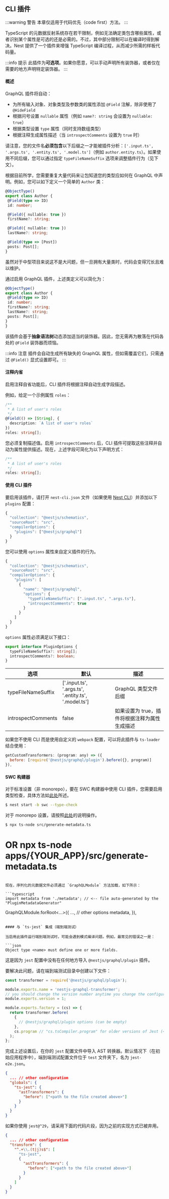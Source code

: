 ## CLI 插件

:::warning 警告
本章仅适用于代码优先（code first）方法。
:::



TypeScript 的元数据反射系统存在若干限制，例如无法确定类包含哪些属性，或者识别某个属性是可选的还是必需的。不过，其中部分限制可以在编译时得到解决。Nest 提供了一个插件来增强 TypeScript 编译过程，从而减少所需的样板代码量。

:::info 提示
此插件为**可选项**。如果你愿意，可以手动声明所有装饰器，或者仅在需要的地方声明特定装饰器。
:::



#### 概述

GraphQL 插件将自动：

- 为所有输入对象、对象类型及参数类的属性添加 `@Field` 注解，除非使用了 `@HideField`
- 根据问号设置 `nullable` 属性（例如 `name?: string` 会设置为 `nullable: true`）
- 根据类型设置 `type` 属性（同时支持数组类型）
- 根据注释生成属性描述（当 `introspectComments` 设置为 `true` 时）

请注意，您的文件名**必须包含**以下后缀之一才能被插件分析：`['.input.ts', '.args.ts', '.entity.ts', '.model.ts']`（例如 `author.entity.ts`）。如果使用不同后缀，您可以通过指定 `typeFileNameSuffix` 选项来调整插件行为（见下文）。

根据目前所学，您需要重复大量代码来让包知道您的类型应如何在 GraphQL 中声明。例如，您可以如下定义一个简单的 `Author` 类：

 ```typescript title="authors/models/author.model.ts"
@ObjectType()
export class Author {
  @Field(type => ID)
  id: number;

  @Field({ nullable: true })
  firstName?: string;

  @Field({ nullable: true })
  lastName?: string;

  @Field(type => [Post])
  posts: Post[];
}
```

虽然对于中型项目来说这不是大问题，但一旦拥有大量类时，代码会变得冗长且难以维护。

通过启用 GraphQL 插件，上述类定义可以简化为：

 ```typescript title="authors/models/author.model.ts"
@ObjectType()
export class Author {
  @Field(type => ID)
  id: number;
  firstName?: string;
  lastName?: string;
  posts: Post[];
}
}
```

该插件会基于**抽象语法树**动态添加适当的装饰器。因此，您无需再为散落在代码各处的 `@Field` 装饰器而烦恼。

:::info 注意
插件会自动生成所有缺失的 GraphQL 属性，但如需覆盖它们，只需通过 `@Field()` 显式设置即可。
:::


#### 注释内省

启用注释自省功能后，CLI 插件将根据注释自动生成字段描述。

例如，给定一个示例属性 `roles`：

```typescript
/**
 * A list of user's roles
 */
@Field(() => [String], {
  description: `A list of user's roles`
})
roles: string[];
```

您必须复制描述值。启用 `introspectComments` 后，CLI 插件可提取这些注释并自动为属性提供描述。现在，上述字段可简化为以下声明方式：

```typescript
/**
 * A list of user's roles
 */
roles: string[];
```

#### 使用 CLI 插件

要启用该插件，请打开 `nest-cli.json` 文件（如果使用 [Nest CLI](/cli/overview)）并添加以下 `plugins` 配置：

```javascript
{
  "collection": "@nestjs/schematics",
  "sourceRoot": "src",
  "compilerOptions": {
    "plugins": ["@nestjs/graphql"]
  }
}
```

您可以使用 `options` 属性来自定义插件的行为。

```javascript
{
  "collection": "@nestjs/schematics",
  "sourceRoot": "src",
  "compilerOptions": {
    "plugins": [
      {
        "name": "@nestjs/graphql",
        "options": {
          "typeFileNameSuffix": [".input.ts", ".args.ts"],
          "introspectComments": true
        }
      }
    ]
  }
}

```

`options` 属性必须满足以下接口：

```typescript
export interface PluginOptions {
  typeFileNameSuffix?: string[];
  introspectComments?: boolean;
}
```

| 选项               | 默认                                                   | 描述                                          |
| ------------------ | ------------------------------------------------------ | --------------------------------------------- |
| typeFileNameSuffix | \['.input.ts', '.args.ts', '.entity.ts', '.model.ts'\] | GraphQL 类型文件后缀                          |
| introspectComments | false                                                  | 如果设置为 true，插件将根据注释为属性生成描述 |

如果您不使用 CLI 而是使用自定义的 `webpack` 配置，可以将此插件与 `ts-loader` 结合使用：

```javascript
getCustomTransformers: (program: any) => ({
  before: [require('@nestjs/graphql/plugin').before({}, program)]
}),
```

#### SWC 构建器

对于标准设置（非 monorepo），要在 SWC 构建器中使用 CLI 插件，您需要启用类型检查，具体方法如[此处](/recipes/swc#类型检查)所述。

```bash
$ nest start -b swc --type-check
```

对于 monorepo 设置，请按照[此处](/recipes/swc#monorepo-和-cli-插件)的说明操作。

```bash
$ npx ts-node src/generate-metadata.ts
```
# OR npx ts-node apps/{YOUR_APP}/src/generate-metadata.ts
```

现在，序列化的元数据文件必须通过 `GraphQLModule` 方法加载，如下所示：

```typescript
import metadata from './metadata'; // <-- file auto-generated by the "PluginMetadataGenerator"
```

GraphQLModule.forRoot<...>({
  ..., // other options
  metadata,
}),
```

#### 与 `ts-jest` 集成（端到端测试）

当启用此插件运行端到端测试时，可能会遇到模式编译问题。例如，最常见的错误之一是：

```json
Object type <name> must define one or more fields.
```

这是因为 `jest` 配置中没有在任何地方导入 `@nestjs/graphql/plugin` 插件。

要解决此问题，请在端到端测试目录中创建以下文件：

```javascript
const transformer = require('@nestjs/graphql/plugin');

module.exports.name = 'nestjs-graphql-transformer';
// you should change the version number anytime you change the configuration below - otherwise, jest will not detect changes
module.exports.version = 1;

module.exports.factory = (cs) => {
  return transformer.before(
    {
      // @nestjs/graphql/plugin options (can be empty)
    },
    cs.program // "cs.tsCompiler.program" for older versions of Jest (<= v27)
  );
};
```

完成上述设置后，在你的 `jest` 配置文件中导入 AST 转换器。默认情况下（在初始应用程序中），端到端测试配置文件位于 `test` 文件夹下，名为 `jest-e2e.json`。

```json
{
  ... // other configuration
  "globals": {
    "ts-jest": {
      "astTransformers": {
        "before": ["<path to the file created above>"]
      }
    }
  }
}
```

如果你使用 `jest@^29`，请采用下面的代码片段，因为之前的实现方式已被弃用。

```json
{
  ... // other configuration
  "transform": {
    "^.+\\.(t|j)s$": [
      "ts-jest",
      {
        "astTransformers": {
          "before": ["<path to the file created above>"]
        }
      }
    ]
  }
}
```
